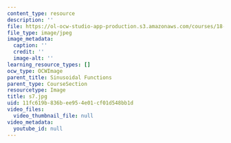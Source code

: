 ```yaml
---
content_type: resource
description: ''
file: https://ol-ocw-studio-app-production.s3.amazonaws.com/courses/18-03sc-differential-equations-fall-2011/11fc619b836bee954e01cf01d548bb1d_s7.jpg
file_type: image/jpeg
image_metadata:
  caption: ''
  credit: ''
  image-alt: ''
learning_resource_types: []
ocw_type: OCWImage
parent_title: Sinusoidal Functions
parent_type: CourseSection
resourcetype: Image
title: s7.jpg
uid: 11fc619b-836b-ee95-4e01-cf01d548bb1d
video_files:
  video_thumbnail_file: null
video_metadata:
  youtube_id: null
---
```

